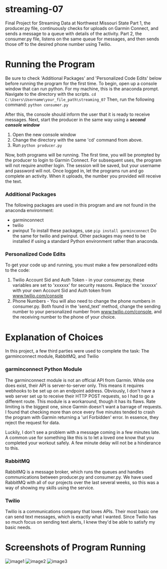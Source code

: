 # streaming-07
Final Project for Streaming Data at Northwest Missouri State
Part 1, the producer.py file, continuously checks for uploads on Garmin Connect, and sends a message to a queue with details of the activity.
Part 2, the consumer.py file, listens on the same queue for messages, and then sends those off to the desired phone number using Twilio.

# Running the Program
Be sure to check 'Additional Packages' and 'Personalized Code Edits' below before running the program for the first time.
To begin, open up a console window that can run python. For my machine, this is the anaconda prompt. Navigate to the directory with the scripts.
`cd C:\Users\Username\your_file_path\streaming_07`
Then, run the following command:
`python consumer.py`

After this, the console should inform the user that it is ready to receive messages.
Next, start the producer in the same way using a **_second console window_**
1. Open the new console window
2. Change the directory with the same 'cd' command from above.
3. Run `python producer.py`

Now, both programs will be running. The first time, you will be prompted by the producer to login to Garmin Connect. For subsequent uses, the program will not require another login. The session will be saved, but your username and password will not. Once logged in, let the programs run and go complete an activity. When it uploads, the number you provided will receive the text.

### Additional Packages
The following packages are used in this program and are not found in the anaconda environment:
+ garminconnect
+ twilio
+ pwinput
To install these packages, use `pip install garminconnect`
Do the same for twilio and pwinput. Other packages may need to be installed if using a standard Python environment rather than anaconda.

### Personalized Code Edits
To get your code up and running, you must make a few personalized edits to the code:
1. Twilio Account Sid and Auth Token - in your consumer.py, these variables are set to 'xxxxxx' for security reasons. Replace the 'xxxxxx' with your own Account Sid and Auth token from www.twilio.com/console
2. Phone Numbers - You will also need to change the phone numbers in consumer.py. Both found in the 'send_text' method, change the sending number to your personalized number from www.twilio.com/console, and the receiving number to the phone of your choice.

# Explanation of Choices
In this project, a few third parties were used to complete the task: The garminconnect module, RabbitMQ, and Twilio

### garminconnect Python Module
The garminconnect module is not an official API from Garmin. While one does exist, their API is server-to-server only. This means it requires webhooks to be set up on an endpoint address. Obviously, I don't have a web server set up to receive their HTTP POST requests, so I had to go a different route. This module is a workaround, though it has its flaws. Rate limiting is the biggest one, since Garmin doesn't want a barrage of requests. I found that checking more than once every five minutes tended to crash the program with Garmin returning a 'url Forbidden' error. In essence, they reject the request for data.


Luckily, I don't see a problem with a message coming in a few minutes late. A common use for something like this is to let a loved one know that you completed your workout safely. A few minute delay will not be a hinderance to this.

### RabbitMQ
RabbitMQ is a message broker, which runs the queues and handles communications between producer.py and consumer.py.
We have used RabbitMQ with all of our projects over the last several weeks, so this was a way of showing my skills using the service.

### Twilio
Twilio is a communications company that loves APIs. Their most basic one can send text messages, which is exactly what I wanted.
Since Twilio has so much focus on sending text alerts, I knew they'd be able to satisfy my basic needs.

# Screenshots of Program Running
![image1](evidence1.JPG)
![image2](evidence2.JPG)
![image3](evidence3.jpg)
